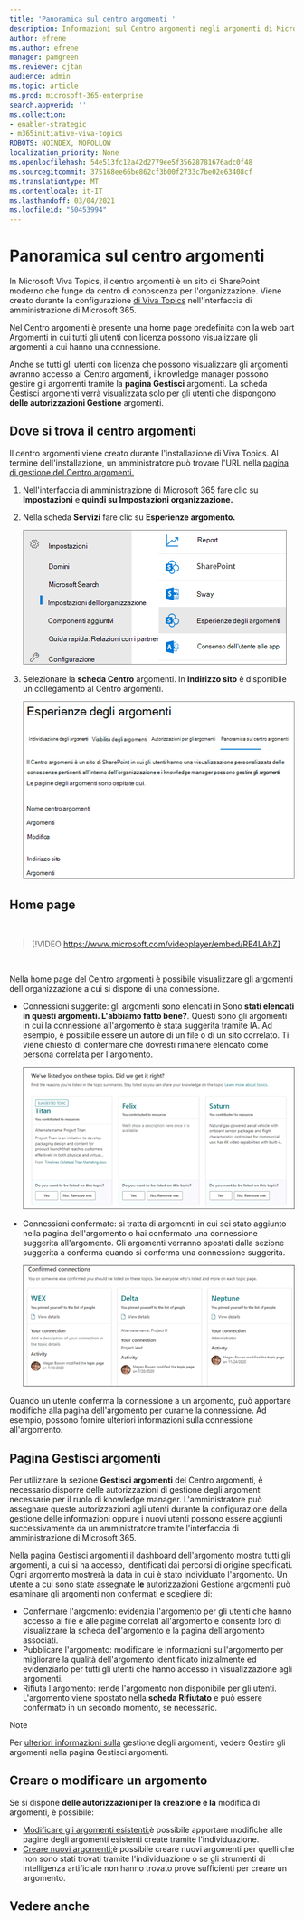 ```yaml
---
title: 'Panoramica sul centro argomenti '
description: Informazioni sul Centro argomenti negli argomenti di Microsoft Viva.
author: efrene
ms.author: efrene
manager: pamgreen
ms.reviewer: cjtan
audience: admin
ms.topic: article
ms.prod: microsoft-365-enterprise
search.appverid: ''
ms.collection:
- enabler-strategic
- m365initiative-viva-topics
ROBOTS: NOINDEX, NOFOLLOW
localization_priority: None
ms.openlocfilehash: 54e513fc12a42d2779ee5f35628781676adc0f48
ms.sourcegitcommit: 375168ee66be862cf3b00f2733c7be02e63408cf
ms.translationtype: MT
ms.contentlocale: it-IT
ms.lasthandoff: 03/04/2021
ms.locfileid: "50453994"
---
```

# <a name="topic-center-overview"></a>Panoramica sul centro argomenti


In Microsoft Viva Topics, il centro argomenti è un sito di SharePoint moderno che funge da centro di conoscenza per l'organizzazione. Viene creato durante la configurazione [di Viva Topics](set-up-topic-experiences.md) nell'interfaccia di amministrazione di Microsoft 365.

Nel Centro argomenti è presente una home page predefinita con la web part Argomenti in cui tutti gli utenti con licenza possono visualizzare gli argomenti a cui hanno una connessione. 

Anche se tutti gli utenti con licenza che possono visualizzare gli argomenti avranno accesso al Centro argomenti, i knowledge manager possono gestire gli argomenti tramite la **pagina Gestisci** argomenti. La scheda Gestisci argomenti verrà visualizzata solo per gli utenti che dispongono **delle autorizzazioni Gestione** argomenti. 

## <a name="where-is-my-topic-center"></a>Dove si trova il centro argomenti

Il centro argomenti viene creato durante l'installazione di Viva Topics. Al termine dell'installazione, un amministratore può trovare l'URL nella [pagina di gestione del Centro argomenti.](https://docs.microsoft.com/microsoft-365/knowledge/topic-experiences-administration#to-access-topics-management-settings)


1. Nell'interfaccia di amministrazione di Microsoft 365 fare clic su **Impostazioni** e **quindi su Impostazioni organizzazione.**
2. Nella scheda **Servizi** fare clic su **Esperienze argomento.**

    ![Connettere le persone alle conoscenze](../media/admin-org-knowledge-options-completed.png) </br>

3. Selezionare la **scheda Centro** argomenti. In **Indirizzo sito** è disponibile un collegamento al Centro argomenti.

    ![knowledge-network-settings](../media/knowledge-network-settings-topic-center.png) </br>



## <a name="home-page"></a>Home page

</br>

> [!VIDEO https://www.microsoft.com/videoplayer/embed/RE4LAhZ]  

</br>


Nella home page del Centro argomenti è possibile visualizzare gli argomenti dell'organizzazione a cui si dispone di una connessione.

- Connessioni suggerite: gli argomenti sono elencati in Sono **stati elencati in questi argomenti. L'abbiamo fatto bene?**. Questi sono gli argomenti in cui la connessione all'argomento è stata suggerita tramite IA. Ad esempio, è possibile essere un autore di un file o di un sito correlato. Ti viene chiesto di confermare che dovresti rimanere elencato come persona correlata per l'argomento.

   ![Connessioni suggerite](../media/knowledge-management/my-topics.png) </br>
 
- Connessioni confermate: si tratta di argomenti in cui sei stato aggiunto nella pagina dell'argomento o hai confermato una connessione suggerita all'argomento. Gli argomenti verranno spostati dalla sezione suggerita a conferma quando si conferma una connessione suggerita.
 
   ![Argomenti confermati](../media/knowledge-management/my-topics-confirmed.png) </br>

Quando un utente conferma la connessione a un argomento, può apportare modifiche alla pagina dell'argomento per curarne la connessione. Ad esempio, possono fornire ulteriori informazioni sulla connessione all'argomento.


## <a name="manage-topics-page"></a>Pagina Gestisci argomenti

Per utilizzare la sezione **Gestisci argomenti** del Centro argomenti, è necessario disporre delle autorizzazioni di gestione degli argomenti necessarie per il ruolo di knowledge manager.  L'amministratore può assegnare [](set-up-topic-experiences.md)queste autorizzazioni agli utenti durante [](topic-experiences-knowledge-rules.md) la configurazione della gestione delle informazioni oppure i nuovi utenti possono essere aggiunti successivamente da un amministratore tramite l'interfaccia di amministrazione di Microsoft 365.

Nella pagina Gestisci argomenti il dashboard dell'argomento mostra tutti gli argomenti, a cui si ha accesso, identificati dai percorsi di origine specificati. Ogni argomento mostrerà la data in cui è stato individuato l'argomento. Un utente a cui sono state assegnate **le** autorizzazioni Gestione argomenti può esaminare gli argomenti non confermati e scegliere di:
- Confermare l'argomento: evidenzia l'argomento per gli utenti che hanno accesso ai file e alle pagine correlati all'argomento e consente loro di visualizzare la scheda dell'argomento e la pagina dell'argomento associati.
- Pubblicare l'argomento: modificare le informazioni sull'argomento per migliorare la qualità dell'argomento identificato inizialmente ed evidenziarlo per tutti gli utenti che hanno accesso in visualizzazione agli argomenti. 
- Rifiuta l'argomento: rende l'argomento non disponibile per gli utenti. L'argomento viene spostato nella **scheda Rifiutato** e può essere confermato in un secondo momento, se necessario. 

> [!Note] 
> Per [ulteriori informazioni sulla](manage-topics.md) gestione degli argomenti, vedere Gestire gli argomenti nella pagina Gestisci argomenti.


## <a name="create-or-edit-a-topic"></a>Creare o modificare un argomento

Se si dispone **delle autorizzazioni per la creazione e la** modifica di argomenti, è possibile:

- [Modificare gli argomenti esistenti:](edit-a-topic.md)è possibile apportare modifiche alle pagine degli argomenti esistenti create tramite l'individuazione.
- [Creare nuovi argomenti:](create-a-topic.md)è possibile creare nuovi argomenti per quelli che non sono stati trovati tramite l'individuazione o se gli strumenti di intelligenza artificiale non hanno trovato prove sufficienti per creare un argomento.






## <a name="see-also"></a>Vedere anche



  






